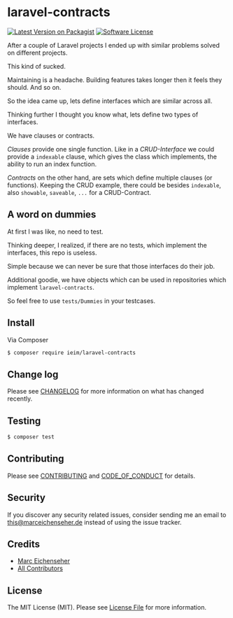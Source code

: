 # laravel-contracts

[![Latest Version on Packagist][ico-version]][link-packagist]
[![Software License][ico-license]](LICENSE.md)

After a couple of Laravel projects I ended up with similar problems solved on different projects. 

This kind of sucked.

Maintaining is a headache. Building features takes longer then it feels they should. And so on.

So the idea came up, lets define interfaces which are similar across all.

Thinking further I thought you know what, lets define two types of interfaces.

We have clauses or contracts.

*Clauses* provide one single function. Like in a *CRUD-Interface* we could provide a `indexable` clause, 
which gives the class which implements, the ability to run an index function.

*Contracts* on the other hand, are sets which define multiple clauses (or functions). Keeping the CRUD 
example, there could be besides `indexable`, also `showable`, `saveable`, `...` for a CRUD-Contract.

## A word on dummies
At first I was like, no need to test. 

Thinking deeper, I realized, if there are no tests, which implement the interfaces, this repo is useless.

Simple because we can never be sure that those interfaces do their job.

Additional goodie, we have objects which can be used in repositories which implement `laravel-contracts`.  

So feel free to use `tests/Dummies` in your testcases.
 
## Install

Via Composer

``` bash
$ composer require ieim/laravel-contracts
```

## Change log

Please see [CHANGELOG](CHANGELOG.md) for more information on what has changed recently.

## Testing

``` bash
$ composer test
```

## Contributing

Please see [CONTRIBUTING](CONTRIBUTING.md) and [CODE_OF_CONDUCT](CODE_OF_CONDUCT.md) for details.

## Security

If you discover any security related issues, consider sending me an email to this@marceichenseher.de instead of using the issue tracker.

## Credits

- [Marc Eichenseher][link-author]
- [All Contributors][link-contributors]

## License

The MIT License (MIT). Please see [License File](LICENSE.md) for more information.

[ico-version]: https://img.shields.io/packagist/v/ieim/laravel-contracts.svg?style=flat-square
[ico-license]: https://img.shields.io/badge/license-MIT-brightgreen.svg?style=flat-square

[link-packagist]: https://packagist.org/packages/ieim/laravel-contracts
[link-author]: https://github.com/ieim
[link-contributors]: ../../contributors
